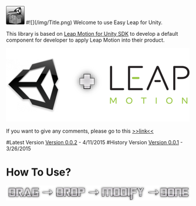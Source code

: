 <img src="/img/icon.png" style="width: 50px;"/>
#![](/img/Title.png)
Welcome to use Easy Leap for Unity.

This library is based on [Leap Motion for Unity SDK](https://developer.leapmotion.com/downloads/unity) to develop a default component for developer to apply Leap Motion into their product.

![](/img/easyleap_for_unity_header.png)

If you want to give any comments, please go to this [>>link<<](https://docs.google.com/forms/d/1Qwge9kBQ9XhnFhv8GxBcpFvJx-QgKBMVqKAhRgMkUUU/viewform)

#Latest Version
[Version 0.0.2](https://drive.google.com/file/d/0B-QuZr_n9AXIbWM5NGFGQ0NYMVE/view?usp=sharing) - 4/11/2015
#History Version
[Version 0.0.1](https://drive.google.com/file/d/0B-QuZr_n9AXIdXFHWEt5bURMeVU/view?usp=sharing) - 3/26/2015

# How To Use?
![alt text](/img/howtouse.png)

